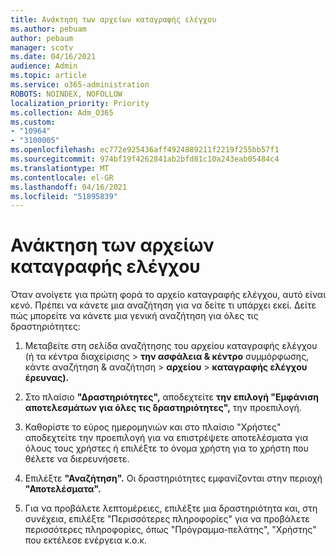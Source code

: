 ```yaml
---
title: Ανάκτηση των αρχείων καταγραφής ελέγχου
ms.author: pebuam
author: pebaum
manager: scotv
ms.date: 04/16/2021
audience: Admin
ms.topic: article
ms.service: o365-administration
ROBOTS: NOINDEX, NOFOLLOW
localization_priority: Priority
ms.collection: Adm_O365
ms.custom:
- "10964"
- "3100005"
ms.openlocfilehash: ec772e925436aff4924889211f2219f255bb57f1
ms.sourcegitcommit: 974bf19f4262841ab2bfd81c10a243eab05484c4
ms.translationtype: MT
ms.contentlocale: el-GR
ms.lasthandoff: 04/16/2021
ms.locfileid: "51895839"
---
```

# <a name="retrieve-the-audit-logs"></a>Ανάκτηση των αρχείων καταγραφής ελέγχου

Όταν ανοίγετε για πρώτη φορά το αρχείο καταγραφής ελέγχου, αυτό είναι κενό. Πρέπει να κάνετε μια αναζήτηση για να δείτε τι υπάρχει εκεί. Δείτε πώς μπορείτε να κάνετε μια γενική αναζήτηση για όλες τις δραστηριότητες:

1. Μεταβείτε στη σελίδα αναζήτησης του αρχείου καταγραφής ελέγχου (ή τα κέντρα διαχείρισης > **την ασφάλεια & κέντρο** συμμόρφωσης, κάντε αναζήτηση & αναζήτηση  >  **αρχείου**  >  **καταγραφής ελέγχου έρευνας).**

1. Στο πλαίσιο **"Δραστηριότητες",** αποδεχτείτε **την επιλογή "Εμφάνιση αποτελεσμάτων για όλες τις δραστηριότητες",** την προεπιλογή.

1. Καθορίστε το εύρος  ημερομηνιών και στο πλαίσιο "Χρήστες" αποδεχτείτε την προεπιλογή για να επιστρέψετε αποτελέσματα για όλους τους χρήστες ή επιλέξτε το όνομα χρήστη για το χρήστη που θέλετε να διερευνήσετε.

1. Επιλέξτε **"Αναζήτηση".** Οι δραστηριότητες εμφανίζονται στην περιοχή **"Αποτελέσματα".**

1. Για να προβάλετε λεπτομέρειες, επιλέξτε  μια δραστηριότητα και, στη συνέχεια, επιλέξτε "Περισσότερες πληροφορίες" για να προβάλετε περισσότερες πληροφορίες, όπως "Πρόγραμμα-πελάτης", "Χρήστης" που εκτέλεσε ενέργεια κ.ο.κ.

